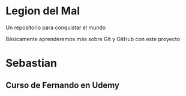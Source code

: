 # Legion del Mal

Un repositorio para conquistar el mundo

Básicamente aprenderemos más sobre Git y GitHub con este proyecto

# Sebastian

## Curso de Fernando en Udemy
